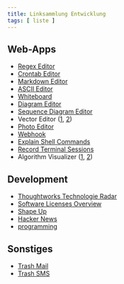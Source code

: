 ```yaml
---
title: Linksammlung Entwicklung
tags: [ liste ]
---
```


## Web-Apps

- [Regex Editor](https://regexr.com/)
- [Crontab Editor](https://crontab.guru/)
- [Markdown Editor](https://stackedit.io/)
- [ASCII Editor](http://asciiflow.com/)
- [Whiteboard](https://excalidraw.com/)
- [Diagram Editor](https://www.draw.io/)
- [Sequence Diagram Editor](https://sequencediagram.org/)
- Vector Editor ([1](https://vectr.com/), [2](https://boxy-svg.com/))
- [Photo Editor](https://www.photopea.com/)
- [Webhook](https://webhook.site/)
- [Explain Shell Commands](https://explainshell.com)
- [Record Terminal Sessions](https://asciinema.org/)
- Algorithm Visualizer ([1](http://visualgo.net/), [2](http://algo-visualizer.jasonpark.me/))

## Development

- [Thoughtworks Technologie Radar](https://www.thoughtworks.com/de/radar)
- [Software Licenses Overview](https://tldrlegal.com/)
- [Shape Up](https://basecamp.com/shapeup)
- [Hacker News](https://hn.algolia.com/hot)
- [programming](https://www.reddit.com/r/programming/top/?t=month)

## Sonstiges

- [Trash Mail](https://www.mohmal.com/de)
- [Trash SMS](https://smsreceivefree.com/)
